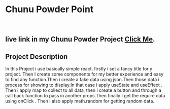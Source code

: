 
# Chunu Powder Point
<br>






## live link in my Chunu Powder Project [Click Me](https://lighthearted-taiyaki-bd48f6.netlify.app/).





## Project Description
 In this Project i use basically simple react. firstly i set a fancy title for y project. Then I create some components for my better experience and easy to find any function.Then i create a fake data using json.Then those data i process for showing to display.In that case i apply useState and useEffect . Then i apply map to collect to all data, then i create a button and through a call back function to pass in another props.Then finally I get the require data using onClick . Then I also apply math.random for getting random data.   
